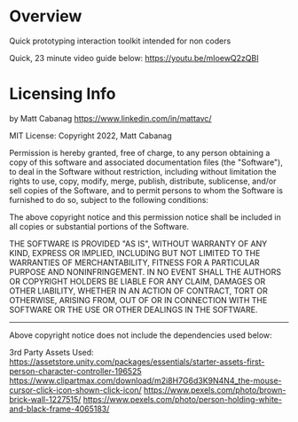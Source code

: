 # Overview
Quick prototyping interaction toolkit intended for non coders

Quick, 23 minute video guide below:
https://youtu.be/mIoewQ2zQBI

# Licensing Info
by Matt Cabanag
https://www.linkedin.com/in/mattavc/

MIT License:
Copyright 2022, Matt Cabanag

Permission is hereby granted, free of charge, to any person obtaining a copy of this software and associated documentation files (the "Software"), to deal in the Software without restriction, including without limitation the rights to use, copy, modify, merge, publish, distribute, sublicense, and/or sell copies of the Software, and to permit persons to whom the Software is furnished to do so, subject to the following conditions:

The above copyright notice and this permission notice shall be included in all copies or substantial portions of the Software.

THE SOFTWARE IS PROVIDED "AS IS", WITHOUT WARRANTY OF ANY KIND, EXPRESS OR IMPLIED, INCLUDING BUT NOT LIMITED TO THE WARRANTIES OF MERCHANTABILITY, FITNESS FOR A PARTICULAR PURPOSE AND NONINFRINGEMENT. IN NO EVENT SHALL THE AUTHORS OR COPYRIGHT HOLDERS BE LIABLE FOR ANY CLAIM, DAMAGES OR OTHER LIABILITY, WHETHER IN AN ACTION OF CONTRACT, TORT OR OTHERWISE, ARISING FROM, OUT OF OR IN CONNECTION WITH THE SOFTWARE OR THE USE OR OTHER DEALINGS IN THE SOFTWARE.

-----
Above copyright notice does not include the dependencies used below:

3rd Party Assets Used:
https://assetstore.unity.com/packages/essentials/starter-assets-first-person-character-controller-196525
https://www.clipartmax.com/download/m2i8H7G6d3K9N4N4_the-mouse-cursor-click-icon-shown-click-icon/
https://www.pexels.com/photo/brown-brick-wall-1227515/
https://www.pexels.com/photo/person-holding-white-and-black-frame-4065183/
